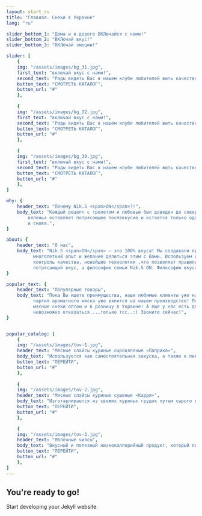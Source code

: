 ```yaml
---
layout: start_ru
title: "Главная. Снеки в Украине"
lang: "ru"

slider_bottom_1: "Дома и в дороге ВКЛючайся с нами!"
slider_bottom_2: "ВКЛючай вкус!"
slider_bottom_3: "ВКЛючай эмоции!"

slider: [
    {
    img: "/assets/images/bg_31.jpg",
    first_text: "включай вкус с нами!",
    second_text: "Рады видеть Вас в нашем клубе любителей жить качественно и вкусно!",
    button_text: "СМОТРЕТЬ КАТАЛОГ",
    button_url: "#"
    },
    
    {
    img: "/assets/images/bg_32.jpg",
    first_text: "включай вкус с нами!",
    second_text: "Рады видеть Вас в нашем клубе любителей жить качественно и вкусно!",
    button_text: "СМОТРЕТЬ КАТАЛОГ",
    button_url: "#"
    },

    {
    img: "/assets/images/bg_30.jpg",
    first_text: "включай вкус с нами!",
    second_text: "Рады видеть Вас в нашем клубе любителей жить качественно и вкусно!",
    button_text: "СМОТРЕТЬ КАТАЛОГ",
    button_url: "#"
    },
]

why: {
    header_text: "Почему Nik.S <span>ON</span>?!",
    body_text: "Каждый рецепт с трепетом и любовью был доведен до совершенства. Симфония вкуса и аромата, степень просушки и
        вяленья оставляет потрясающее послевкусие и остается только одно желание, возвращаться к этому наслаждению снова
        и снова.",
}

about: {
    header_text: "О нас",
    body_text: "Nik.S <span>ON</span> – это 100% вкуса! Мы создавали продукт для себя, положив за основу качество,
          многолетний опыт и желание делиться этим с Вами. Используем исключительно высококлассное сырье прошедшее
          контроль качества, новейшие технологии ,что позволяет правильно сохранить и донести до Вас не просто
          потрясающий вкус, а философию семьи Nik.S ON. Философию вкуса, любви к своему делу, философию жить вкусно!",
}

popular_text: {
    header_text: "Популярные товары",
    body_text: "Пока Вы ищете преимущества, наши любимые клиенты уже наслаждаются вкусными мясными слайсами, а очередная
          партия ароматного мяска уже вялится на нашем производстве! Поверьте, Вы не пожалеете. Звоните и заказывайте
          мясные снеки оптом и в розницу в Украине! А еще у нас есть для Вас особенное предложение от которого
          невозможно отказаться....только тсс..:) Звоните сейчас!",
}


popular_catalog: [
    {
    img: "/assets/images/tov-1.jpg",
    header_text: "Мясные слайсы куриные сыровяленые «Паприка»",
    body_text: "Используется как самостоятельная закуска, а также к пиву и крепким спиртным напиткам.",
    button_text: "ПЕРЕЙТИ",
    button_url: "#"
    },
    
    {
    img: "/assets/images/tov-2.jpg",
    header_text: "Мясные слайсы куриные сушеные «Карри»",
    body_text: "Изготавливается из свежих куриных грудок путем сырого высушивания на специальном сертифицированном оборудовании.",
    button_text: "ПЕРЕЙТИ",
    button_url: "#"
    },

    {
    img: "/assets/images/tov-3.jpg",
    header_text: "Яблочные чипсы",
    body_text: "Вкусный и полезный низкокаллорийный продукт, который подходит и взрослым и детям.",
    button_text: "ПЕРЕЙТИ",
    button_url: "#"
    },
]
---
```


## You're ready to go!

Start developing your Jekyll website.
